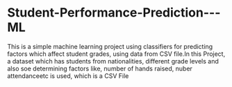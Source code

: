 # Student-Performance-Prediction---ML
This is a simple machine learning project using classifiers for predicting factors which affect student grades, using data from CSV file.In this Project, a dataset which has students from nationalities, different grade levels and also soe determining factors like, number of hands raised, nuber attendanceetc is used, which is a CSV File
